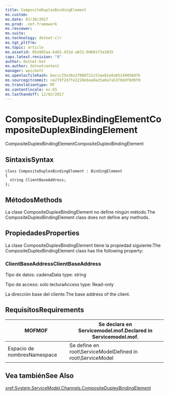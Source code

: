 ```yaml
---
title: CompositeDuplexBindingElement
ms.custom: 
ms.date: 03/30/2017
ms.prod: .net-framework
ms.reviewer: 
ms.suite: 
ms.technology: dotnet-clr
ms.tgt_pltfrm: 
ms.topic: article
ms.assetid: 05e985aa-6462-431d-a831-0d601f3a3835
caps.latest.revision: "8"
author: dotnet-bot
ms.author: dotnetcontent
manager: wpickett
ms.openlocfilehash: beccc25e36a1f088721c53ae81e8a85149950d7b
ms.sourcegitcommit: ce279f2d7fe2220e6ea0a25a8a7a5370ddf8d9f0
ms.translationtype: MT
ms.contentlocale: es-ES
ms.lasthandoff: 12/02/2017
---
```

# <a name="compositeduplexbindingelement"></a><span data-ttu-id="9211d-102">CompositeDuplexBindingElement</span><span class="sxs-lookup"><span data-stu-id="9211d-102">CompositeDuplexBindingElement</span></span>
<span data-ttu-id="9211d-103">CompositeDuplexBindingElement</span><span class="sxs-lookup"><span data-stu-id="9211d-103">CompositeDuplexBindingElement</span></span>  
  
## <a name="syntax"></a><span data-ttu-id="9211d-104">Sintaxis</span><span class="sxs-lookup"><span data-stu-id="9211d-104">Syntax</span></span>  
  
```  
class CompositeDuplexBindingElement : BindingElement  
{  
  string ClientBaseAddress;  
};  
```  
  
## <a name="methods"></a><span data-ttu-id="9211d-105">Métodos</span><span class="sxs-lookup"><span data-stu-id="9211d-105">Methods</span></span>  
 <span data-ttu-id="9211d-106">La clase CompositeDuplexBindingElement no define ningún método.</span><span class="sxs-lookup"><span data-stu-id="9211d-106">The CompositeDuplexBindingElement class does not define any methods.</span></span>  
  
## <a name="properties"></a><span data-ttu-id="9211d-107">Propiedades</span><span class="sxs-lookup"><span data-stu-id="9211d-107">Properties</span></span>  
 <span data-ttu-id="9211d-108">La clase CompositeDuplexBindingElement tiene la propiedad siguiente:</span><span class="sxs-lookup"><span data-stu-id="9211d-108">The CompositeDuplexBindingElement class has the following property:</span></span>  
  
### <a name="clientbaseaddress"></a><span data-ttu-id="9211d-109">ClientBaseAddress</span><span class="sxs-lookup"><span data-stu-id="9211d-109">ClientBaseAddress</span></span>  
 <span data-ttu-id="9211d-110">Tipo de datos: cadena</span><span class="sxs-lookup"><span data-stu-id="9211d-110">Data type: string</span></span>  
  
 <span data-ttu-id="9211d-111">Tipo de acceso: solo lectura</span><span class="sxs-lookup"><span data-stu-id="9211d-111">Access type: Read-only</span></span>  
  
 <span data-ttu-id="9211d-112">La dirección base del cliente.</span><span class="sxs-lookup"><span data-stu-id="9211d-112">The base address of the client.</span></span>  
  
## <a name="requirements"></a><span data-ttu-id="9211d-113">Requisitos</span><span class="sxs-lookup"><span data-stu-id="9211d-113">Requirements</span></span>  
  
|<span data-ttu-id="9211d-114">MOF</span><span class="sxs-lookup"><span data-stu-id="9211d-114">MOF</span></span>|<span data-ttu-id="9211d-115">Se declara en Servicemodel.mof.</span><span class="sxs-lookup"><span data-stu-id="9211d-115">Declared in Servicemodel.mof.</span></span>|  
|---------|-----------------------------------|  
|<span data-ttu-id="9211d-116">Espacio de nombres</span><span class="sxs-lookup"><span data-stu-id="9211d-116">Namespace</span></span>|<span data-ttu-id="9211d-117">Se define en root\ServiceModel</span><span class="sxs-lookup"><span data-stu-id="9211d-117">Defined in root\ServiceModel</span></span>|  
  
## <a name="see-also"></a><span data-ttu-id="9211d-118">Vea también</span><span class="sxs-lookup"><span data-stu-id="9211d-118">See Also</span></span>  
 <xref:System.ServiceModel.Channels.CompositeDuplexBindingElement>
